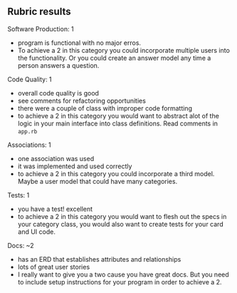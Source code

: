 ## Rubric results

Software Production: 1
- program is functional with no major erros.
- To achieve a 2 in this category you could incorporate multiple users into the functionality. Or you could create an answer model any time a person answers a question.

Code Quality: 1
- overall code quality is good
- see comments for refactoring opportunities
- there were a couple of class with improper code formatting
- to achieve a 2 in this category you would want to abstract alot of the logic in your main interface into class definitions. Read comments in `app.rb`

Associations: 1
- one association was used
- it was implemented and used correctly
- to achieve a 2 in this category you could incorporate a third model. Maybe a user model that could have many categories.

Tests: 1
- you have a test! excellent
- to achieve a 2 in this category you would want to flesh out the specs in your category class, you would also want to create tests for your card and UI code.

Docs: ~2
- has an ERD that establishes attributes and relationships
- lots of great user stories
- I really want to give you a two cause you have great docs. But you need to include setup instructions for your program in order to achieve a 2.
